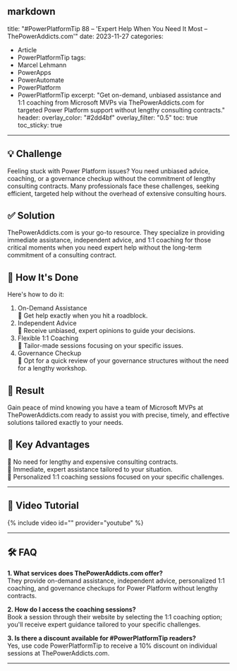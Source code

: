 markdown
---
title: "#PowerPlatformTip 88 – 'Expert Help When You Need It Most – ThePowerAddicts.com'"
date: 2023-11-27
categories:
  - Article
  - PowerPlatformTip
tags:
  - Marcel Lehmann
  - PowerApps
  - PowerAutomate
  - PowerPlatform
  - PowerPlatformTip
excerpt: "Get on-demand, unbiased assistance and 1:1 coaching from Microsoft MVPs via ThePowerAddicts.com for targeted Power Platform support without lengthy consulting contracts."
header:
  overlay_color: "#2dd4bf"
  overlay_filter: "0.5"
toc: true
toc_sticky: true
---

## 💡 Challenge
Feeling stuck with Power Platform issues? You need unbiased advice, coaching, or a governance checkup without the commitment of lengthy consulting contracts. Many professionals face these challenges, seeking efficient, targeted help without the overhead of extensive consulting hours.

## ✅ Solution
ThePowerAddicts.com is your go-to resource. They specialize in providing immediate assistance, independent advice, and 1:1 coaching for those critical moments when you need expert help without the long-term commitment of a consulting contract.

## 🔧 How It's Done
Here's how to do it:
1. On-Demand Assistance  
   🔸 Get help exactly when you hit a roadblock.
2. Independent Advice  
   🔸 Receive unbiased, expert opinions to guide your decisions.
3. Flexible 1:1 Coaching  
   🔸 Tailor-made sessions focusing on your specific issues.
4. Governance Checkup  
   🔸 Opt for a quick review of your governance structures without the need for a lengthy workshop.

## 🎉 Result
Gain peace of mind knowing you have a team of Microsoft MVPs at ThePowerAddicts.com ready to assist you with precise, timely, and effective solutions tailored exactly to your needs.

## 🌟 Key Advantages
🔸 No need for lengthy and expensive consulting contracts.  
🔸 Immediate, expert assistance tailored to your situation.  
🔸 Personalized 1:1 coaching sessions focused on your specific challenges.

---

## 🎥 Video Tutorial
{% include video id="" provider="youtube" %}

---

## 🛠️ FAQ
**1. What services does ThePowerAddicts.com offer?**  
They provide on-demand assistance, independent advice, personalized 1:1 coaching, and governance checkups for Power Platform without lengthy contracts.

**2. How do I access the coaching sessions?**  
Book a session through their website by selecting the 1:1 coaching option; you'll receive expert guidance tailored to your specific challenges.

**3. Is there a discount available for #PowerPlatformTip readers?**  
Yes, use code PowerPlatformTip to receive a 10% discount on individual sessions at ThePowerAddicts.com.

---
